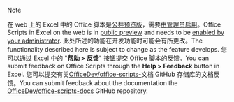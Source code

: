 > [!NOTE]
> <span data-ttu-id="3620d-101">在 web 上的 Excel 中的 Office 脚本是[公共预览版](https://techcommunity.microsoft.com/t5/excel-blog/announcing-office-scripts-preview/ba-p/1093559)，需要[由管理员启用](https://support.office.com/article/office-scripts-settings-in-m365-19d3c51a-6ca2-40ab-978d-60fa49554dcf)。</span><span class="sxs-lookup"><span data-stu-id="3620d-101">Office Scripts in Excel on the web is in [public preview](https://techcommunity.microsoft.com/t5/excel-blog/announcing-office-scripts-preview/ba-p/1093559) and needs to be [enabled by your administrator](https://support.office.com/article/office-scripts-settings-in-m365-19d3c51a-6ca2-40ab-978d-60fa49554dcf).</span></span> <span data-ttu-id="3620d-102">此处所述的功能在开发功能时可能会有所更改。</span><span class="sxs-lookup"><span data-stu-id="3620d-102">The functionality described here is subject to change as the feature develops.</span></span> <span data-ttu-id="3620d-103">您可以通过 Excel 中的 "**帮助 > 反馈**" 按钮提交 Office 脚本的反馈。</span><span class="sxs-lookup"><span data-stu-id="3620d-103">You can submit feedback on Office Scripts through the **Help > Feedback** button in Excel.</span></span> <span data-ttu-id="3620d-104">您可以提交有关[OfficeDev/office-scripts-](https://github.com/OfficeDev/office-scripts-docs/issues)文档 GitHub 存储库的文档反馈。</span><span class="sxs-lookup"><span data-stu-id="3620d-104">You can submit feedback about the documentation the [OfficeDev/office-scripts-docs](https://github.com/OfficeDev/office-scripts-docs/issues) GitHub repository.</span></span>
